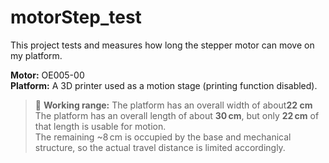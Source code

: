 # motorStep_test

This project tests and measures how long the stepper motor can move on my platform.

**Motor:** OE005-00  
**Platform:** A 3D printer used as a motion stage (printing function disabled).

> 📏 **Working range:**
> The platform has an overall width of about**22 cm**
> The platform has an overall length of about **30 cm**, but only **22 cm** of that length is usable for motion.  
> The remaining ~8 cm is occupied by the base and mechanical structure, so the actual travel distance is limited accordingly.



